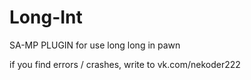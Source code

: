 # Long-Int
SA-MP PLUGIN for use long long in pawn

if you find errors / crashes, write to vk.com/nekoder222
